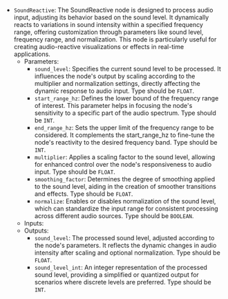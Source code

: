 - `SoundReactive`: The SoundReactive node is designed to process audio input, adjusting its behavior based on the sound level. It dynamically reacts to variations in sound intensity within a specified frequency range, offering customization through parameters like sound level, frequency range, and normalization. This node is particularly useful for creating audio-reactive visualizations or effects in real-time applications.
    - Parameters:
        - `sound_level`: Specifies the current sound level to be processed. It influences the node's output by scaling according to the multiplier and normalization settings, directly affecting the dynamic response to audio input. Type should be `FLOAT`.
        - `start_range_hz`: Defines the lower bound of the frequency range of interest. This parameter helps in focusing the node's sensitivity to a specific part of the audio spectrum. Type should be `INT`.
        - `end_range_hz`: Sets the upper limit of the frequency range to be considered. It complements the start_range_hz to fine-tune the node's reactivity to the desired frequency band. Type should be `INT`.
        - `multiplier`: Applies a scaling factor to the sound level, allowing for enhanced control over the node's responsiveness to audio input. Type should be `FLOAT`.
        - `smoothing_factor`: Determines the degree of smoothing applied to the sound level, aiding in the creation of smoother transitions and effects. Type should be `FLOAT`.
        - `normalize`: Enables or disables normalization of the sound level, which can standardize the input range for consistent processing across different audio sources. Type should be `BOOLEAN`.
    - Inputs:
    - Outputs:
        - `sound_level`: The processed sound level, adjusted according to the node's parameters. It reflects the dynamic changes in audio intensity after scaling and optional normalization. Type should be `FLOAT`.
        - `sound_level_int`: An integer representation of the processed sound level, providing a simplified or quantized output for scenarios where discrete levels are preferred. Type should be `INT`.
